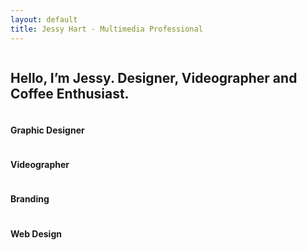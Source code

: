 ```yaml
---
layout: default
title: Jessy Hart - Multimedia Professional
---
```


<section id="intro">
  <div class="container">
    <div class="row">
      <div class="column">
        <h1>Hello, I’m Jessy. Designer, Videographer and Coffee Enthusiast.</h1>
      </div>
    </div>
  </div>
</section>

<section id="about">
  <div class="container">
  <div class="row">
    <div class="column">
      <i class="icon-vector"></i>
      <h4>Graphic Designer</h4>
    </div>
    <div class="column">
      <i class="icon-control-play"></i>
      <h4>Videographer</h4>
    </div>
  </div>
    <div class="row">
      <div class="column">
        <i class="icon-eye"></i>
        <h4>Branding</h4>
      </div>
      <div class="column">
        <i class="icon-code"></i>
        <h4>Web Design</h4>
      </div>
    </div>
  </div>
</section>
